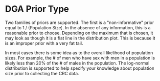 # DGA Prior Type

Two families of priors are supported. The first is a "non-informative" prior equal to 1 / (Population Size). In the absence of any information, this is a reasonable prior to choose. Depending on the maximum that is chosen, it may look as though it is a flat line in the distribution plot. This is because it is an improper prior with a very fat tail.

In most cases there is some idea as to the overall likelihood of population sizes. For example, the # of men who have sex with men in a population is likely less than 20% of the # of males in the population. The log-normal distribution is supported to help specify your knowledge about population size prior to collecting the CRC data.
